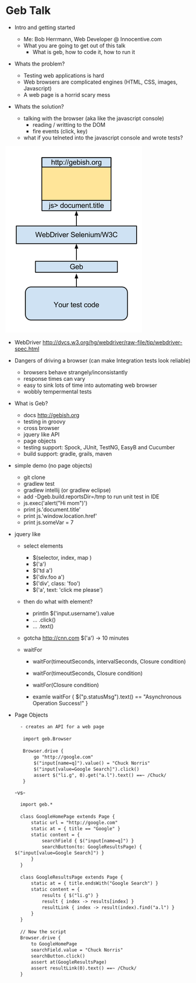 # Geb Talk 


- Intro and getting started
    - Me: Bob Herrmann, Web Developer @ Innocentive.com
    - What you are going to get out of this talk
         - What is geb, how to code it, how to run it

- Whats the problem?
    - Testing web applications is hard
    - Web browsers are complicated engines (HTML, CSS, images, Javascript)
    - A web page is a horrid scary mess

- Whats the solution?  
    - talking with the browser (aka like the javascript console)
        - reading / writting to the DOM  
        - fire events (click, key)
    - what if you telneted into the javascript console and wrote tests?


![Geb diagram](diagram.png)
 
- WebDriver
   http://dvcs.w3.org/hg/webdriver/raw-file/tip/webdriver-spec.html

- Dangers of driving a browser (can make Integration tests look reliable)
    - browsers behave strangely/inconsistantly
    - response times can vary
    - easy to sink lots of time into automating web browser
    - wobbly tempermental tests

- What is Geb?
    - docs http://gebish.org
    - testing in groovy
    - cross browser
    - jquery like API
    - page objects
    - testing support: Spock, JUnit, TestNG, EasyB and Cucumber
    - build support: gradle, grails, maven

- simple demo (no page objects)
    - git clone
    - gradlew test
    - gradlew intellij  (or gradlew eclipse)
    - add -Dgeb.build.reportsDir=/tmp to run unit test in IDE
    - js.exec('alert("Hi mom")')
    - print js.'document.title'
    - print js.'window.location.href'
    - print js.someVar = 7

- jquery like
    - select elements
        -  $(selector, index, map )
        -  $('a')
        -  $('td a')
        -  $('div.foo a')
        -  $('div', class: 'foo')
        -  $('a', text: 'click me please')
    - then do what with element?
        -  println $('input.username').value
        -  ... .click()
        - ... .text()
    - gotcha   http://cnn.com $('a') -> 10 minutes
    - waitFor

         - waitFor(timeoutSeconds, intervalSeconds, Closure condition)
         - waitFor(timeoutSeconds, Closure condition)
         - waitFor(Closure condition)

         - examle waitFor { $("p.statusMsg").text() == "Asynchronous Operation Success!" }

- Page Objects

        - creates an API for a web page

         import geb.Browser

         Browser.drive {
             go "http://google.com"
             $("input[name=q]").value() = "Chuck Norris"
             $("input[value=Google Search]").click()
             assert $("li.g", 0).get("a.l").text() ==~ /Chuck/
         }

    -vs-

        import geb.*

        class GoogleHomePage extends Page {
            static url = "http://google.com"
            static at = { title == "Google" }
            static content = {
                searchField { $("input[name=q]") }
                searchButton(to: GoogleResultsPage) { $("input[value=Google Search]") }
            }
        }

        class GoogleResultsPage extends Page {
            static at = { title.endsWith("Google Search") }
            static content = {
                results { $("li.g") }
                result { index -> results[index] }
                resultLink { index -> result(index).find("a.l") }
            }
        }

        // Now the script
        Browser.drive {
            to GoogleHomePage
            searchField.value = "Chuck Norris"
            searchButton.click()
            assert at(GoogleResultsPage)
            assert resultLink(0).text() ==~ /Chuck/
        }
